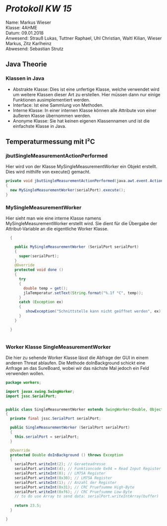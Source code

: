# *Protokoll KW 15*

  Name: Markus Wieser   
  Klasse: 4AHME   
  Datum: 09.01.2018   
  Anwesend: Strauß Lukas, Tuttner Raphael, Uhl Christian, Waltl Kilian, Wieser Markus, Zitz Karlheinz    
  Abwesend: Sebastian Strutz
  
  ## Java Theorie
  
  ### Klassen in Java
  
  * Abstrakte Klasse: Dies ist eine unfertige Klasse, welche verwendet wird um weitere Klassen dieser Art zu erstellen.
                      Hier müssen dann nur einige Funktionen ausimplementiert werden.
  * Interface:        Ist eine Sammlung von Methoden.
  * Interne Klasse:   In einer internen Klasse können alle Attribute von einer äußeren Klasse übernommen werden.
  * Anonyme Klasse:   Sie hat keinen eigenen Klassennamen und ist die einfachste Klasse in Java.
  
  
  ## Temperaturmessung mit I²C
  
  ### jbutSingleMeasurementActionPerformed
  
  Hier wird von der Klasse MySingleMeasurementWorker ein Objekt erstellt. Dies wird mithilfe von execute() gemacht.
  
  ```java
  private void jbutSingleMeasurementActionPerformed(java.awt.event.ActionEvent evt)                       
  {                                                          
    new MySingleMeasurementWorker(serialPort).execute();
  }                                                     
```

  ### MySingleMeasurementWorker
  
  Hier sieht man wie eine interne Klasse namens MySingleMeasurementWorker erstellt wird. Sie dient für die Übergabe
  der Attribut-Variable an die eigentliche Worker Klasse.
  
```java
  {

    public MySingleMeasurementWorker (SerialPort serialPort)
    {
      super(serialPort);
    }
    @Override
    protected void done ()
    {
      try
      {
        double temp = get();
        jlaTemperatur.setText(String.format("%.1f °C", temp));
      }
      catch (Exception ex)
      {
         showException("Schnittstelle kann nicht geöffnet werden", ex);
      }
    }

  }
  
  ```
  
  ### Worker Klasse SingleMeasurementWorker
  
  Die hier zu sehende Worker Klasse lässt die Abfrage der GUI in einem anderen Threat ablaufen.
  Die Methode doInBackground schickt eine Anfrage an das SureBoard, wobei wir das nächste Mal jedoch ein Feld verwenden
  wollen.
  
```java
package workers;

import javax.swing.SwingWorker;
import jssc.SerialPort;


public class SingleMeasurementWorker extends SwingWorker<Double, Object>
{
  private final jssc.SerialPort serialPort;

  public SingleMeasurementWorker (SerialPort serialPort)
  {
    this.serialPort = serialPort;
  }

  @Override
  protected Double doInBackground () throws Exception
  {
    serialPort.writeInt(2); // Geraeteadresse
    serialPort.writeInt(4); // Funktioncode 0x04 = Read Input Register
    serialPort.writeInt(0); // LM75A Register
    serialPort.writeInt(0x30); // LM75A Register
    serialPort.writeInt(1); // Anzahl der Register
    serialPort.writeInt(0x31); // CRC Pruefsumme High-Byte
    serialPort.writeInt(0xf6); // CRC Pruefsumme Low-Byte
    // to do use Array to send data: serialPort.writeIntArray(buffer)
    
    return 23.5;
  }

}
```


